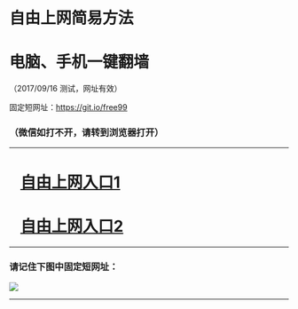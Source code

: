 ﻿# 自由上网简易方法

# 电脑、手机一键翻墙

（2017/09/16 测试，网址有效）

固定短网址：https://git.io/free99

### （微信如打不开，请转到浏览器打开）


***





# &nbsp;&nbsp; <a href="http://ft177054531.fwq-tz1003.online/fwqtz01.html?t=091600111863 " target="_blank">自由上网入口1</a>
# &nbsp;&nbsp; <a href="http://ft163419090.fwq-tz1004.online/fwqtz02.html?t=091600116001 " target="_blank">自由上网入口2</a>
***

### 请记住下图中固定短网址：

<img src="https://s3-us-west-2.amazonaws.com/fwq-1001/yjfq-20170905okok.png" /> 


***

